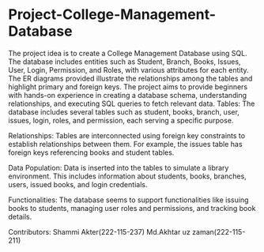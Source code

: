 # Project-College-Management-Database
The project idea is to create a College Management Database using SQL. The database includes entities such as Student, Branch, Books, Issues, User, Login, Permission, and Roles, with various attributes for each entity. The ER diagrams provided illustrate the relationships among the tables and highlight primary and foreign keys. The project aims to provide beginners with hands-on experience in creating a database schema, understanding relationships, and executing SQL queries to fetch relevant data.
Tables:
The database includes several tables such as student, books, branch, user, issues, login, roles, and permission, each serving a specific purpose.

Relationships: 
Tables are interconnected using foreign key constraints to establish relationships between them. For example, the issues table has foreign keys referencing books and student tables.

Data Population:
Data is inserted into the tables to simulate a library environment. This includes information about students, books, branches, users, issued books, and login credentials.

Functionalities: 
The database seems to support functionalities like issuing books to students, managing user roles and permissions, and tracking book details.


Contributors:
Shammi Akter(222-115-237)
Md.Akhtar uz zaman(222-115-211)
